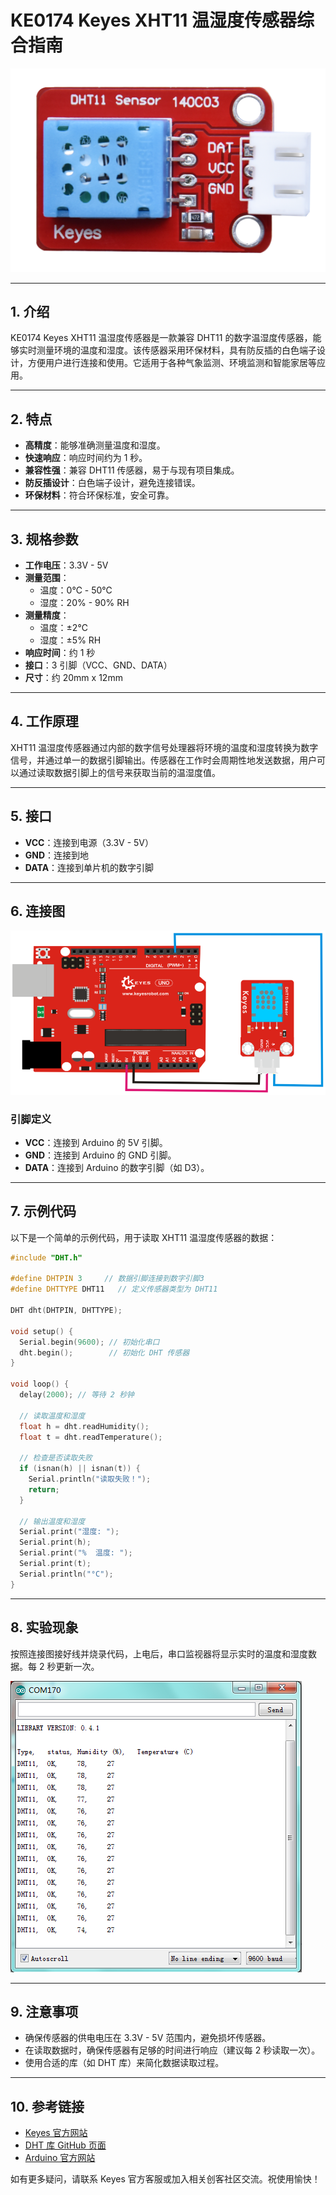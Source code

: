 # KE0174 Keyes XHT11 温湿度传感器综合指南

![image-20250318090828597](media/image-20250318090828597.png)

---

## 1. 介绍
KE0174 Keyes XHT11 温湿度传感器是一款兼容 DHT11 的数字温湿度传感器，能够实时测量环境的温度和湿度。该传感器采用环保材料，具有防反插的白色端子设计，方便用户进行连接和使用。它适用于各种气象监测、环境监测和智能家居等应用。

---

## 2. 特点
- **高精度**：能够准确测量温度和湿度。
- **快速响应**：响应时间约为 1 秒。
- **兼容性强**：兼容 DHT11 传感器，易于与现有项目集成。
- **防反插设计**：白色端子设计，避免连接错误。
- **环保材料**：符合环保标准，安全可靠。

---

## 3. 规格参数
- **工作电压**：3.3V - 5V  
- **测量范围**：
  - 温度：0℃ - 50℃
  - 湿度：20% - 90% RH  
- **测量精度**：
  - 温度：±2℃
  - 湿度：±5% RH  
- **响应时间**：约 1 秒  
- **接口**：3 引脚（VCC、GND、DATA）  
- **尺寸**：约 20mm x 12mm  

---

## 4. 工作原理
XHT11 温湿度传感器通过内部的数字信号处理器将环境的温度和湿度转换为数字信号，并通过单一的数据引脚输出。传感器在工作时会周期性地发送数据，用户可以通过读取数据引脚上的信号来获取当前的温湿度值。

---

## 5. 接口
- **VCC**：连接到电源（3.3V - 5V）
- **GND**：连接到地
- **DATA**：连接到单片机的数字引脚

---

## 6. 连接图
![image-20250318090846944](media/image-20250318090846944.png)

### 引脚定义
- **VCC**：连接到 Arduino 的 5V 引脚。
- **GND**：连接到 Arduino 的 GND 引脚。
- **DATA**：连接到 Arduino 的数字引脚（如 D3）。

---

## 7. 示例代码
以下是一个简单的示例代码，用于读取 XHT11 温湿度传感器的数据：
```cpp
#include "DHT.h"

#define DHTPIN 3     // 数据引脚连接到数字引脚3
#define DHTTYPE DHT11   // 定义传感器类型为 DHT11

DHT dht(DHTPIN, DHTTYPE);

void setup() {
  Serial.begin(9600); // 初始化串口
  dht.begin();        // 初始化 DHT 传感器
}

void loop() {
  delay(2000); // 等待 2 秒钟

  // 读取温度和湿度
  float h = dht.readHumidity();
  float t = dht.readTemperature();

  // 检查是否读取失败
  if (isnan(h) || isnan(t)) {
    Serial.println("读取失败！");
    return;
  }

  // 输出温度和湿度
  Serial.print("湿度: ");
  Serial.print(h);
  Serial.print("%  温度: ");
  Serial.print(t);
  Serial.println("°C");
}
```

---

## 8. 实验现象
按照连接图接好线并烧录代码，上电后，串口监视器将显示实时的温度和湿度数据。每 2 秒更新一次。

![image-20250318090904041](media/image-20250318090904041.png)

---

## 9. 注意事项
- 确保传感器的供电电压在 3.3V - 5V 范围内，避免损坏传感器。
- 在读取数据时，确保传感器有足够的时间进行响应（建议每 2 秒读取一次）。
- 使用合适的库（如 DHT 库）来简化数据读取过程。

---

## 10. 参考链接
- [Keyes 官方网站](http://www.keyes-robot.com/)  
- [DHT 库 GitHub 页面](https://github.com/adafruit/DHT-sensor-library)  
- [Arduino 官方网站](https://www.arduino.cc)  

如有更多疑问，请联系 Keyes 官方客服或加入相关创客社区交流。祝使用愉快！